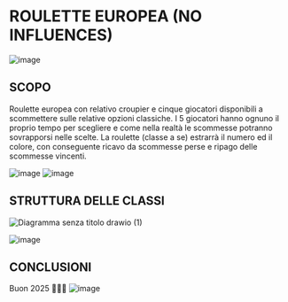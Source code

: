 # ROULETTE EUROPEA (NO INFLUENCES)
![image](https://github.com/user-attachments/assets/0f8e216f-f451-4d28-b6ec-67d554dff981)
## SCOPO
Roulette europea con relativo croupier e cinque giocatori disponibili a scommettere sulle relative opzioni classiche. I 5 giocatori hanno ognuno il proprio tempo per scegliere e come nella realtà le scommesse potranno sovrapporsi nelle scelte.
La roulette (classe a se) estrarrà il numero ed il colore, con conseguente ricavo da scommesse perse e ripago delle scommesse vincenti.


![image](https://github.com/user-attachments/assets/5d25f295-547b-4d44-be8a-2e92f812a3f2)
![image](https://github.com/user-attachments/assets/46c968ba-4c2e-4b2c-aa02-6d7e6a017f75)
## STRUTTURA DELLE CLASSI
![Diagramma senza titolo drawio (1)](https://github.com/user-attachments/assets/86674a9b-89ce-40e7-9b91-5f05f2c4dd5b)

![image](https://github.com/user-attachments/assets/65df5cda-35ac-4504-be5a-cefe3899ba62)
## CONCLUSIONI
Buon 2025 🥳🍾🎈
![image](https://github.com/user-attachments/assets/83a80d70-f832-44c9-b188-f33a69dbcdac)
